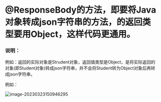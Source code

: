 # @ResponseBody的方法，即要将Java对象转成json字符串的方法，的返回类型要用Object，这样代码更通用。

### 说明：

例如：返回的实际对象是Strudent对象，返回值类型是Object，是将实际返回的对象(即Student对象)转成json字符串，并不会将Student转为Object对象后再转成json字符串。

例如：

![image-20230323150946295](C:\Users\patrick\AppData\Roaming\Typora\typora-user-images\image-20230323150946295.png)